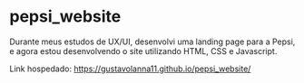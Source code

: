 # pepsi_website
Durante meus estudos de UX/UI, desenvolvi uma landing page para a Pepsi, e agora estou desenvolvendo o site utilizando HTML, CSS e Javascript.

Link hospedado: https://gustavolanna11.github.io/pepsi_website/
